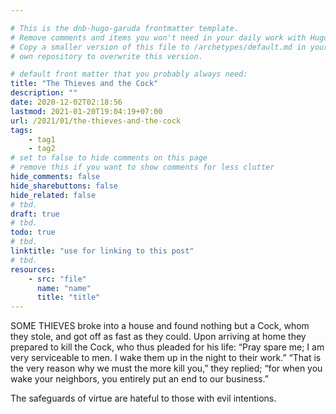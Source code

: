 ```yaml
---

# This is the dnb-hugo-garuda frontmatter template. 
# Remove comments and items you won't need in your daily work with Hugo.
# Copy a smaller version of this file to /archetypes/default.md in your
# own repository to overwrite this version.

# default front matter that you probably always need:
title: "The Thieves and the Cock"
description: ""
date: 2020-12-02T02:18:56
lastmod: 2021-01-20T19:04:19+07:00
url: /2021/01/the-thieves-and-the-cock
tags:
    - tag1
    - tag2
# set to false to hide comments on this page
# remove this if you want to show comments for less clutter
hide_comments: false
hide_sharebuttons: false
hide_related: false
# tbd.
draft: true
# tbd.
todo: true
# tbd.
linktitle: "use for linking to this post"
# tbd.
resources:
    - src: "file"
      name: "name"
      title: "title"
---
```

SOME THIEVES broke into a house and found nothing but a Cock, whom they stole, and got off as fast as they could. Upon arriving at home they prepared to kill the Cock, who thus pleaded for his life: “Pray spare me; I am very serviceable to men. I wake them up in the night to their work.” “That is the very reason why we must the more kill you,” they replied; “for when you wake your neighbors, you entirely put an end to our business.”

The safeguards of virtue are hateful to those with evil intentions.


